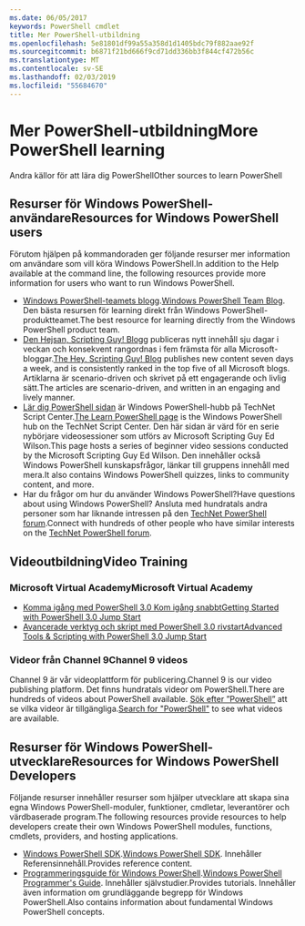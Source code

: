 ```yaml
---
ms.date: 06/05/2017
keywords: PowerShell cmdlet
title: Mer PowerShell-utbildning
ms.openlocfilehash: 5e81801df99a55a358d1d1405bdc79f882aae92f
ms.sourcegitcommit: b6871f21bd666f9cd71dd336bb3f844cf472b56c
ms.translationtype: MT
ms.contentlocale: sv-SE
ms.lasthandoff: 02/03/2019
ms.locfileid: "55684670"
---
```

# <a name="more-powershell-learning"></a><span data-ttu-id="5eebb-103">Mer PowerShell-utbildning</span><span class="sxs-lookup"><span data-stu-id="5eebb-103">More PowerShell learning</span></span>

<span data-ttu-id="5eebb-104">Andra källor för att lära dig PowerShell</span><span class="sxs-lookup"><span data-stu-id="5eebb-104">Other sources to learn PowerShell</span></span>

## <a name="resources-for-windows-powershell-users"></a><span data-ttu-id="5eebb-105">Resurser för Windows PowerShell-användare</span><span class="sxs-lookup"><span data-stu-id="5eebb-105">Resources for Windows PowerShell users</span></span>

<span data-ttu-id="5eebb-106">Förutom hjälpen på kommandoraden ger följande resurser mer information om användare som vill köra Windows PowerShell.</span><span class="sxs-lookup"><span data-stu-id="5eebb-106">In addition to the Help available at the command line, the following resources provide more information for users who want to run Windows PowerShell.</span></span>

- <span data-ttu-id="5eebb-107">[Windows PowerShell-teamets blogg](https://blogs.msdn.microsoft.com/powershell/).</span><span class="sxs-lookup"><span data-stu-id="5eebb-107">[Windows PowerShell Team Blog](https://blogs.msdn.microsoft.com/powershell/).</span></span> <span data-ttu-id="5eebb-108">Den bästa resursen för learning direkt från Windows PowerShell-produktteamet.</span><span class="sxs-lookup"><span data-stu-id="5eebb-108">The best resource for learning directly from the Windows PowerShell product team.</span></span>
- <span data-ttu-id="5eebb-109">[Den Hejsan, Scripting Guy! Blogg](https://blogs.technet.microsoft.com/heyscriptingguy/) publiceras nytt innehåll sju dagar i veckan och konsekvent rangordnas i fem främsta för alla Microsoft-bloggar.</span><span class="sxs-lookup"><span data-stu-id="5eebb-109">[The Hey, Scripting Guy! Blog](https://blogs.technet.microsoft.com/heyscriptingguy/) publishes new content seven days a week, and is consistently ranked in the top five of all Microsoft blogs.</span></span> <span data-ttu-id="5eebb-110">Artiklarna är scenario-driven och skrivet på ett engagerande och livlig sätt.</span><span class="sxs-lookup"><span data-stu-id="5eebb-110">The articles are scenario-driven, and written in an engaging and lively manner.</span></span>
- <span data-ttu-id="5eebb-111">[Lär dig PowerShell sidan](https://blogs.technet.microsoft.com/heyscriptingguy/2015/01/04/weekend-scripter-the-best-ways-to-learn-powershell/) är Windows PowerShell-hubb på TechNet Script Center.</span><span class="sxs-lookup"><span data-stu-id="5eebb-111">[The Learn PowerShell page](https://blogs.technet.microsoft.com/heyscriptingguy/2015/01/04/weekend-scripter-the-best-ways-to-learn-powershell/) is the Windows PowerShell hub on the TechNet Script Center.</span></span> <span data-ttu-id="5eebb-112">Den här sidan är värd för en serie nybörjare videosessioner som utförs av Microsoft Scripting Guy Ed Wilson.</span><span class="sxs-lookup"><span data-stu-id="5eebb-112">This page hosts a series of beginner video sessions conducted by the Microsoft Scripting Guy Ed Wilson.</span></span> <span data-ttu-id="5eebb-113">Den innehåller också Windows PowerShell kunskapsfrågor, länkar till gruppens innehåll med mera.</span><span class="sxs-lookup"><span data-stu-id="5eebb-113">It also contains Windows PowerShell quizzes, links to community content, and more.</span></span>
- <span data-ttu-id="5eebb-114">Har du frågor om hur du använder Windows PowerShell?</span><span class="sxs-lookup"><span data-stu-id="5eebb-114">Have questions about using Windows PowerShell?</span></span> <span data-ttu-id="5eebb-115">Ansluta med hundratals andra personer som har liknande intressen på den [TechNet PowerShell forum](https://social.technet.microsoft.com/Forums/home?forum=winserverpowershell).</span><span class="sxs-lookup"><span data-stu-id="5eebb-115">Connect with hundreds of other people who have similar interests on the [TechNet PowerShell forum](https://social.technet.microsoft.com/Forums/home?forum=winserverpowershell).</span></span>

## <a name="video-training"></a><span data-ttu-id="5eebb-116">Videoutbildning</span><span class="sxs-lookup"><span data-stu-id="5eebb-116">Video Training</span></span>

### <a name="microsoft-virtual-academy"></a><span data-ttu-id="5eebb-117">Microsoft Virtual Academy</span><span class="sxs-lookup"><span data-stu-id="5eebb-117">Microsoft Virtual Academy</span></span>

- [<span data-ttu-id="5eebb-118">Komma igång med PowerShell 3.0 Kom igång snabbt</span><span class="sxs-lookup"><span data-stu-id="5eebb-118">Getting Started with PowerShell 3.0 Jump Start</span></span>](https://mva.microsoft.com/en-US/training-courses/getting-started-with-powershell-30-jump-start-8276)
- [<span data-ttu-id="5eebb-119">Avancerade verktyg och skript med PowerShell 3.0 rivstart</span><span class="sxs-lookup"><span data-stu-id="5eebb-119">Advanced Tools & Scripting with PowerShell 3.0 Jump Start</span></span>](https://mva.microsoft.com/en-US/training-courses/advanced-tools-scripting-with-powershell-30-jump-start-8277)

### <a name="channel-9-videos"></a><span data-ttu-id="5eebb-120">Videor från Channel 9</span><span class="sxs-lookup"><span data-stu-id="5eebb-120">Channel 9 videos</span></span>

<span data-ttu-id="5eebb-121">Channel 9 är vår videoplattform för publicering.</span><span class="sxs-lookup"><span data-stu-id="5eebb-121">Channel 9 is our video publishing platform.</span></span> <span data-ttu-id="5eebb-122">Det finns hundratals videor om PowerShell.</span><span class="sxs-lookup"><span data-stu-id="5eebb-122">There are hundreds of videos about PowerShell available.</span></span> <span data-ttu-id="5eebb-123">[Sök efter ”PowerShell”](https://channel9.msdn.com/Search?term=PowerShell&sortBy=top-rated) att se vilka videor är tillgängliga.</span><span class="sxs-lookup"><span data-stu-id="5eebb-123">[Search for "PowerShell"](https://channel9.msdn.com/Search?term=PowerShell&sortBy=top-rated) to see what videos are available.</span></span>

## <a name="resources-for-windows-powershell-developers"></a><span data-ttu-id="5eebb-124">Resurser för Windows PowerShell-utvecklare</span><span class="sxs-lookup"><span data-stu-id="5eebb-124">Resources for Windows PowerShell Developers</span></span>

<span data-ttu-id="5eebb-125">Följande resurser innehåller resurser som hjälper utvecklare att skapa sina egna Windows PowerShell-moduler, funktioner, cmdletar, leverantörer och värdbaserade program.</span><span class="sxs-lookup"><span data-stu-id="5eebb-125">The following resources provide resources to help developers create their own Windows PowerShell modules, functions, cmdlets, providers, and hosting applications.</span></span>

- <span data-ttu-id="5eebb-126">[Windows PowerShell SDK](https://go.microsoft.com/fwlink/p/?LinkID=89595).</span><span class="sxs-lookup"><span data-stu-id="5eebb-126">[Windows PowerShell SDK](https://go.microsoft.com/fwlink/p/?LinkID=89595).</span></span> <span data-ttu-id="5eebb-127">Innehåller Referensinnehåll.</span><span class="sxs-lookup"><span data-stu-id="5eebb-127">Provides reference content.</span></span>
- <span data-ttu-id="5eebb-128">[Programmeringsguide för Windows PowerShell](https://go.microsoft.com/fwlink/p/?LinkID=89596).</span><span class="sxs-lookup"><span data-stu-id="5eebb-128">[Windows PowerShell Programmer's Guide](https://go.microsoft.com/fwlink/p/?LinkID=89596).</span></span> <span data-ttu-id="5eebb-129">Innehåller självstudier.</span><span class="sxs-lookup"><span data-stu-id="5eebb-129">Provides tutorials.</span></span> <span data-ttu-id="5eebb-130">Innehåller även information om grundläggande begrepp för Windows PowerShell.</span><span class="sxs-lookup"><span data-stu-id="5eebb-130">Also contains information about fundamental Windows PowerShell concepts.</span></span>
